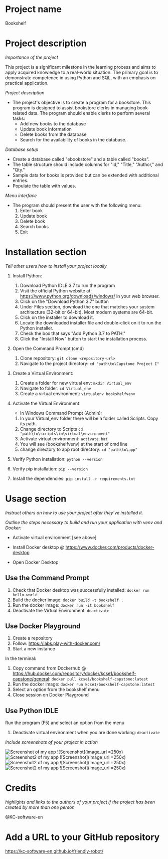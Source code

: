 # Project name
Bookshelf

# Project description
*Importance of the project*

This project is a significant milestone in the learning process and aims to apply acquired knowledge to a real-world situation. The primary goal is to demonstrate competence in using Python and SQL, with an emphasis on practical application.

*Project description*
+ The project's objective is to create a program for a bookstore. This program is designed to assist bookstore clerks in managing book-related data. The program should enable clerks to perform several tasks:
	+ Add new books to the database
	+ Update book information
	+ Delete books from the database
	+ Search for the availability of books in the database.

*Database setup*
+ Create a database called "ebookstore" and a table called "books".
+ The table structure should include columns for "id," "Title," "Author," and "Qty."
+ Sample data for books is provided but can be extended with additional entries.
+ Populate the table with values.

*Menu interface*
+ The program should present the user with the following menu:
	1. Enter book
	1. Update book
	1. Delete book
	1. Search books
	1. Exit

# Installation section
*Tell other users how to install your project locally*

1. Install Python: 
    1. Download Python IDLE 3.7 to run the program
    1. Visit the official Python website at https://www.python.org/downloads/windows/ in your web browser.
    1. Click on the "Download Python 3.7" button
    1. Under Files section, download the one that matches your system architecture (32-bit or 64-bit). Most modern systems are 64-bit.
    1. Click on the installer to download it.
    1. Locate the downloaded installer file and double-click on it to run the Python installer.
    1. Check the box that says "Add Python 3.7 to PATH." 
    1. Click the "Install Now" button to start the installation process.
     
1. Open the Command Prompt (cmd)
    1. Clone repository: `git clone <repository-url>`
    1. Navigate to the project directory: `cd "path\to\Capstone Project I"`

1. Create a Virtual Environment:
    1. Create a folder for new virtual env: `mkdir Virtual_env`
    1. Navigate to folder: `cd Virtual_env`
    1. Create a virtual environment: `virtualenv bookshelfvenv`

1. Activate the Virtual Environment:
    + In Windows Command Prompt (Admin):
    1. In your Virtual_env folder there will be a folder called Scripts. Copy its path.
    1. Change directory to Scripts `cd "path\to\scripts\in\virtual\environment"`
    1. Activate virtual environment: `activate.bat`
    1. You will see (bookshelfvenv) at the start of cmd line
    1. change directory to app root directory: `cd "path\to\app"`

1. Verify Python installation: `python --version`
1. Verify pip installation: `pip --version`
1. Install the dependencies: `pip install -r requirements.txt`

# Usage section
*Instruct others on how to use your project after they’ve installed it.*

*Outline the steps necessary to build and run your application with venv and Docker:*
+ Activate virtual environment [see above]

+ Install Docker desktop @ https://www.docker.com/products/docker-desktop
+ Open Docker Desktop

## Use the Command Prompt
1. Check that Docker desktop was successfully installed: `docker run hello-world`
1. Build the docker image: `docker build -t bookshelf .` 
1. Run the docker image: `docker run -it bookshelf`
1. Deactivate the Virtual Environment: `deactivate`

## Use Docker Playground
1. Create a repository
1. Follow: https://labs.play-with-docker.com/
1. Start a new instance

In the terminal: 
1. Copy command from Dockerhub @ https://hub.docker.com/repository/docker/kcse1/bookshelf-capstone/general: `docker pull kcse1/bookshelf-capstone:latest`
1. Run the docker image: `docker run kcse1/bookshelf-capstone:latest`
1. Select an option from the bookshelf menu
1. Close session on Docker Playground

## Use Python IDLE
Run the program (F5) and select an option from the menu

1. Deactivate virtual environment when you are done working: `deactivate`

*Include screenshots of your project in action*

![Screenshot of my app](screenshots/screenshot1.png)
![Screenshot](image_url =250x)
![Screenshot2 of my app](screenshots/screenshot2.png)
![Screenshot](image_url =250x)
![Screenshot2 of my app](screenshots/screenshot3.png)
![Screenshot](image_url =250x)
![Screenshot2 of my app](screenshots/screenshot4.png)
![Screenshot](image_url =250x)

# Credits
*highlights and links to the authors of your project if the project has been created by more than one person*

@KC-software-en

# Add a URL to your GitHub repository

https://kc-software-en.github.io/friendly-robot/

